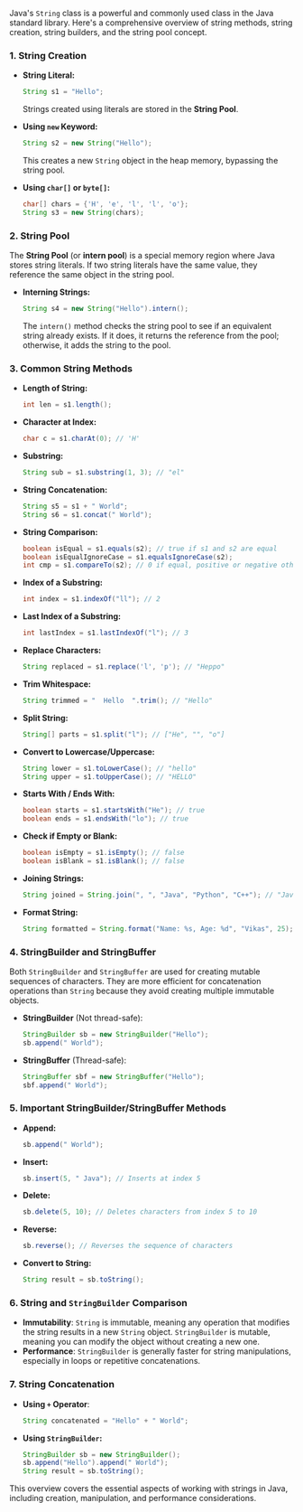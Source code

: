 Java's `String` class is a powerful and commonly used class in the Java standard library. Here's a comprehensive overview of string methods, string creation, string builders, and the string pool concept.

### 1. **String Creation**
   - **String Literal:**
     ```java
     String s1 = "Hello";
     ```
     Strings created using literals are stored in the **String Pool**.

   - **Using `new` Keyword:**
     ```java
     String s2 = new String("Hello");
     ```
     This creates a new `String` object in the heap memory, bypassing the string pool.

   - **Using `char[]` or `byte[]`:**
     ```java
     char[] chars = {'H', 'e', 'l', 'l', 'o'};
     String s3 = new String(chars);
     ```

### 2. **String Pool**
The **String Pool** (or **intern pool**) is a special memory region where Java stores string literals. If two string literals have the same value, they reference the same object in the string pool.

- **Interning Strings:**
  ```java
  String s4 = new String("Hello").intern();
  ```

  The `intern()` method checks the string pool to see if an equivalent string already exists. If it does, it returns the reference from the pool; otherwise, it adds the string to the pool.

### 3. **Common String Methods**
- **Length of String:**
  ```java
  int len = s1.length();
  ```

- **Character at Index:**
  ```java
  char c = s1.charAt(0); // 'H'
  ```

- **Substring:**
  ```java
  String sub = s1.substring(1, 3); // "el"
  ```

- **String Concatenation:**
  ```java
  String s5 = s1 + " World";
  String s6 = s1.concat(" World");
  ```

- **String Comparison:**
  ```java
  boolean isEqual = s1.equals(s2); // true if s1 and s2 are equal
  boolean isEqualIgnoreCase = s1.equalsIgnoreCase(s2);
  int cmp = s1.compareTo(s2); // 0 if equal, positive or negative otherwise
  ```

- **Index of a Substring:**
  ```java
  int index = s1.indexOf("ll"); // 2
  ```

- **Last Index of a Substring:**
  ```java
  int lastIndex = s1.lastIndexOf("l"); // 3
  ```

- **Replace Characters:**
  ```java
  String replaced = s1.replace('l', 'p'); // "Heppo"
  ```

- **Trim Whitespace:**
  ```java
  String trimmed = "  Hello  ".trim(); // "Hello"
  ```

- **Split String:**
  ```java
  String[] parts = s1.split("l"); // ["He", "", "o"]
  ```

- **Convert to Lowercase/Uppercase:**
  ```java
  String lower = s1.toLowerCase(); // "hello"
  String upper = s1.toUpperCase(); // "HELLO"
  ```

- **Starts With / Ends With:**
  ```java
  boolean starts = s1.startsWith("He"); // true
  boolean ends = s1.endsWith("lo"); // true
  ```

- **Check if Empty or Blank:**
  ```java
  boolean isEmpty = s1.isEmpty(); // false
  boolean isBlank = s1.isBlank(); // false
  ```

- **Joining Strings:**
  ```java
  String joined = String.join(", ", "Java", "Python", "C++"); // "Java, Python, C++"
  ```

- **Format String:**
  ```java
  String formatted = String.format("Name: %s, Age: %d", "Vikas", 25); // "Name: Vikas, Age: 25"
  ```

### 4. **StringBuilder and StringBuffer**
Both `StringBuilder` and `StringBuffer` are used for creating mutable sequences of characters. They are more efficient for concatenation operations than `String` because they avoid creating multiple immutable objects.

- **StringBuilder** (Not thread-safe):
  ```java
  StringBuilder sb = new StringBuilder("Hello");
  sb.append(" World");
  ```

- **StringBuffer** (Thread-safe):
  ```java
  StringBuffer sbf = new StringBuffer("Hello");
  sbf.append(" World");
  ```

### 5. **Important StringBuilder/StringBuffer Methods**
- **Append:**
  ```java
  sb.append(" World");
  ```

- **Insert:**
  ```java
  sb.insert(5, " Java"); // Inserts at index 5
  ```

- **Delete:**
  ```java
  sb.delete(5, 10); // Deletes characters from index 5 to 10
  ```

- **Reverse:**
  ```java
  sb.reverse(); // Reverses the sequence of characters
  ```

- **Convert to String:**
  ```java
  String result = sb.toString();
  ```

### 6. **String and `StringBuilder` Comparison**
- **Immutability**: `String` is immutable, meaning any operation that modifies the string results in a new `String` object. `StringBuilder` is mutable, meaning you can modify the object without creating a new one.
- **Performance**: `StringBuilder` is generally faster for string manipulations, especially in loops or repetitive concatenations.

### 7. **String Concatenation**
- **Using `+` Operator**: 
  ```java
  String concatenated = "Hello" + " World";
  ```
- **Using `StringBuilder`:**
  ```java
  StringBuilder sb = new StringBuilder();
  sb.append("Hello").append(" World");
  String result = sb.toString();
  ```

This overview covers the essential aspects of working with strings in Java, including creation, manipulation, and performance considerations.
